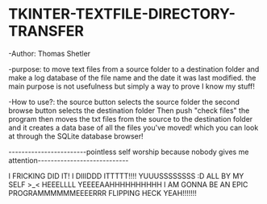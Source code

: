 # TKINTER-TEXTFILE-DIRECTORY-TRANSFER

-Author: Thomas Shetler

-purpose: to move text files from a source folder to a destination folder and make a log database of the file name
	  and the date it was last modified. the main purpose is not usefulness but simply a way to prove I know my stuff!

-How to use?: the source button selects the source folder the second browse button selects the destination folder
              Then push "check files" the program then moves the txt files from the source to the destination folder 
	      and it creates a data base of all the files you've moved! 
	      which you can look at through the SQLite database browser!






------------------------pointless self worship because nobody gives me attention----------------------------

 I FRICKING DID IT! I DIIIDDD ITTTTT!!!! YUUUSSSSSSSS :D ALL BY MY SELF >_< HEEELLLL YEEEEAAHHHHHHHHHH
I AM GONNA BE AN EPIC PROGRAMMMMMMEEEERRR FLIPPING HECK YEAH!!!!!!!
